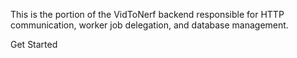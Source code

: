 This is the portion of the VidToNerf backend responsible for HTTP communication, worker job delegation, and database management.

Get Started

